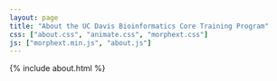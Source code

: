 ```yaml
---
layout: page
title: "About the UC Davis Bioinformatics Core Training Program"
css: ["about.css", "animate.css", "morphext.css"]
js: ["morphext.min.js", "about.js"]
---
```

{% include about.html %}
